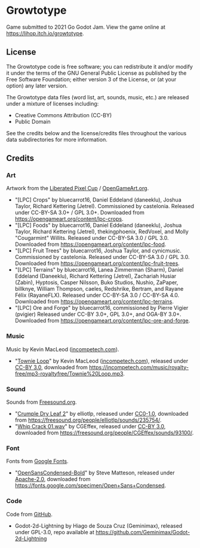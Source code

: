 # Growtotype

Game submitted to 2021 Go Godot Jam.
View the game online at <https://lihop.itch.io/growtotype>.

## License

The Growtotype code is free software; you can redistribute it and/or modify it
under the terms of the GNU General Public License as published by the Free
Software Foundation; either version 3 of the License, or (at your option) any
later version.

The Growtotype data files (word list, art, sounds, music, etc.) are released
under a mixture of licenses including:
- Creative Commons Attribution (CC-BY)
- Public Domain

See the credits below and the license/credits files throughout the various data subdirectories for more information.

## Credits

### Art
Artwork from the [Liberated Pixel Cup](https://lpc.opengameart.org/) / [OpenGameArt.org](https://opengameart.org).

- "[LPC] Crops" by bluecarrot16, Daniel Eddeland (daneeklu), Joshua Taylor, Richard Kettering (Jetrel). Commissioned by castelonia. Released under CC-BY-SA 3.0+ / GPL 3.0+.  Downloaded from <https://opengameart.org/content/lpc-crops>.
- "[LPC] Foods" by bluecarrot16, Daniel Eddeland (daneeklu), Joshua Taylor, Richard Kettering (Jetrel), thekingphoenix, RedVoxel, and Molly "Cougarmint" Willits. Released under CC-BY-SA 3.0 / GPL 3.0. Downloaded from <https://opengameart.org/content/lpc-food>.
- "[LPC] Fruit Trees" by bluecarrot16, Joshua Taylor, and cynicmusic. Commissioned by castelonia. Released under CC-BY-SA 3.0 / GPL 3.0. Downloaded from <https://opengameart.org/content/lpc-fruit-trees>.
- "[LPC] Terrains" by bluecarrot16, Lanea Zimmerman (Sharm), Daniel Eddeland (Daneeklu), Richard Kettering (Jetrel), Zachariah Husiar (Zabin), Hyptosis, Casper Nilsson, Buko Studios, Nushio, ZaPaper, billknye, William Thompson, caeles, Redshrike, Bertram, and Rayane Félix (RayaneFLX). Released under CC-BY-SA 3.0 / CC-BY-SA 4.0. Downloaded from <https://opengameart.org/content/lpc-terrains>.
- "[LPC] Ore and Forge" by bluecarrot16, commissioned by Pierre Vigier (pvigier) Released under CC-BY 3.0+, GPL 3.0+, and OGA-BY 3.0+. Downloaded from <https://opengameart.org/content/lpc-ore-and-forge>.

### Music
Music by Kevin MacLeod ([incompetech.com](https://incompetech.com)).

- "[Townie Loop](townie_loop.mp3)" by Kevin MacLeod ([incompetech.com](https://incompetech.com)), released under [CC-BY 3.0](http://creativecommons.org/licenses/by/3.0/), downloaded from <https://incompetech.com/music/royalty-free/mp3-royaltyfree/Townie%20Loop.mp3>.

### Sound
Sounds from [Freesound.org](https://freesound.org).

- "[Crumple Dry Leaf 2](235754__elliotlp__crumple-dry-leaf-2.mp3)" by elliotlp, released under [CC0-1.0](https://spdx.org/licenses/CC0-1.0.html), downloaded from <https://freesound.org/people/elliotlp/sounds/235754/>.
- "[Whip Crack 01.wav](93100__cgeffex__whip-crack-01.wav)" by CGEffex, released under [CC-BY 3.0](http://creativecommons.org/licenses/by/3.0/), downloaded from <https://freesound.org/people/CGEffex/sounds/93100/>.

### Font
Fonts from [Google Fonts](https://fonts.google.com/).

- "[OpenSansCondensed-Bold](open_sans_condensed/open_sans_condensed_bold.ttf)" by Steve Matteson, released under [Apache-2.0](http://www.apache.org/licenses/LICENSE-2.0), downloaded from <https://fonts.google.com/specimen/Open+Sans+Condensed>.

### Code
Code from [GitHub](https://github.com).

- Godot-2d-Lightning by Hiago de Souza Cruz (Geminimax), released under GPL-3.0, repo available at <https://github.com/Geminimax/Godot-2d-Lightning>
